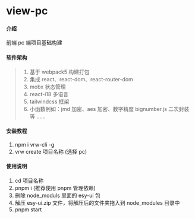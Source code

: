 # view-pc

#### 介绍

前端 pc 端项目基础构建

#### 软件架构

> 1.  基于 webpack5 构建打包
> 2.  集成 react、react-dom、react-router-dom
> 3.  mobx 状态管理
> 4.  react-i18 多语言
> 5.  tailwindcss 框架
> 6.  小函数例如：jmd 加密、aes 加密、数字精度 bignumber.js 二次封装等
>     ......

#### 安装教程

1.  npm i vrw-cli -g
2.  vrw create 项目名称 (选择 pc)

#### 使用说明

1.  cd 项目名称
2.  pnpm i (推荐使用 pnpm 管理依赖)
3.  删除 node_moduls 里面的 esy-ui 包
4.  解压 esy-ui.zip 文件，将解压后的文件夹拖入到 node_modules 目录中
5.  pnpm start
